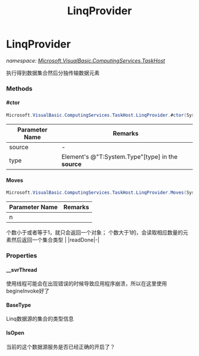 ﻿---
title: LinqProvider
---

# LinqProvider
_namespace: [Microsoft.VisualBasic.ComputingServices.TaskHost](N-Microsoft.VisualBasic.ComputingServices.TaskHost.html)_

执行得到数据集合然后分独传输数据元素



### Methods

#### #ctor
```csharp
Microsoft.VisualBasic.ComputingServices.TaskHost.LinqProvider.#ctor(System.Collections.IEnumerable,System.Type)
```


|Parameter Name|Remarks|
|--------------|-------|
|source|-|
|type|Element's @"T:System.Type"[type] in the **source**|


#### Moves
```csharp
Microsoft.VisualBasic.ComputingServices.TaskHost.LinqProvider.Moves(System.Int32,System.Boolean@)
```


|Parameter Name|Remarks|
|--------------|-------|
|n|
 个数小于或者等于1，就只会返回一个对象；
 个数大于1的，会读取相应数量的元素然后返回一个集合类型
 |
|readDone|-|



### Properties

#### __svrThread
使用线程可能会在出现错误的时候导致应用程序崩溃，所以在这里使用begineInvoke好了
#### BaseType
Linq数据源的集合的类型信息
#### IsOpen
当前的这个数据源服务是否已经正确的开启了？
